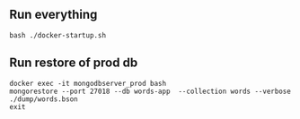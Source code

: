 ## Run everything

```shell
bash ./docker-startup.sh
```

## Run restore of prod db

```shell
docker exec -it mongodbserver_prod bash
mongorestore --port 27018 --db words-app  --collection words --verbose ./dump/words.bson
exit
```
